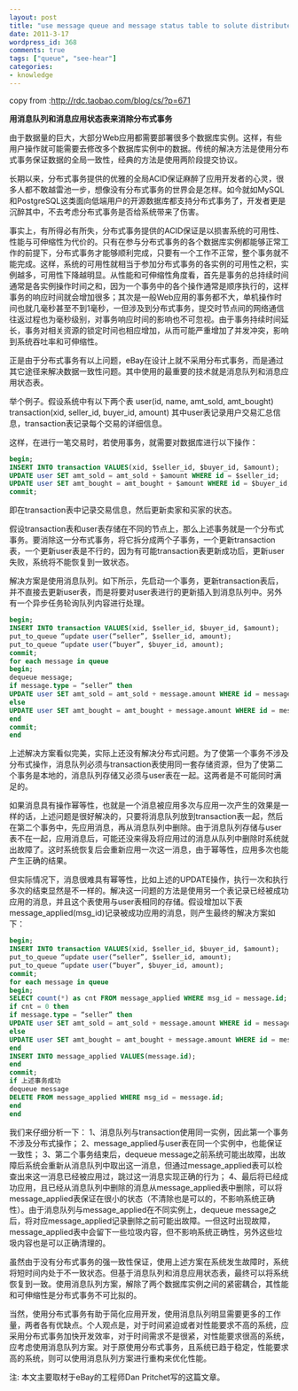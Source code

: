 ```yaml
---
layout: post
title: "use message queue and message status table to solute distribute transcation"
date: 2011-3-17
wordpress_id: 368
comments: true
tags: ["queue", "see-hear"]
categories:
- knowledge
---
```

<meta name="_edit_last" content="1" />
<meta name="_su_rich_snippet_type" content="none" />
<meta name="_su_title" content="message,queue" />
<meta name="views" content="362" />
<meta name="_wp_old_slug" content="用消息队列和消息应用状态表来消除分布式事务" />
copy from :<a href="http://rdc.taobao.com/blog/cs/?p=671">http://rdc.taobao.com/blog/cs/?p=671</a>

<strong>用消息队列和消息应用状态表来消除分布式事务</strong>

由于数据量的巨大，大部分Web应用都需要部署很多个数据库实例。这样，有些用户操作就可能需要去修改多个数据库实例中的数据。传统的解决方法是使用分布式事务保证数据的全局一致性，经典的方法是使用两阶段提交协议。

长期以来，分布式事务提供的优雅的全局ACID保证麻醉了应用开发者的心灵，很多人都不敢越雷池一步，想像没有分布式事务的世界会是怎样。如今就如MySQL和PostgreSQL这类面向低端用户的开源数据库都支持分布式事务了，开发者更是沉醉其中，不去考虑分布式事务是否给系统带来了伤害。

事实上，有所得必有所失，分布式事务提供的ACID保证是以损害系统的可用性、性能与可伸缩性为代价的。只有在参与分布式事务的各个数据库实例都能够正常工作的前提下，分布式事务才能够顺利完成，只要有一个工作不正常，整个事务就不能完成。这样，系统的可用性就相当于参加分布式事务的各实例的可用性之积，实例越多，可用性下降越明显。从性能和可伸缩性角度看，首先是事务的总持续时间通常是各实例操作时间之和，因为一个事务中的各个操作通常是顺序执行的，这样事务的响应时间就会增加很多；其次是一般Web应用的事务都不大，单机操作时间也就几毫秒甚至不到1毫秒，一但涉及到分布式事务，提交时节点间的网络通信往返过程也为毫秒级别，对事务响应时间的影响也不可忽视。由于事务持续时间延长，事务对相关资源的锁定时间也相应增加，从而可能严重增加了并发冲突，影响到系统吞吐率和可伸缩性。

正是由于分布式事务有以上问题，eBay在设计上就不采用分布式事务，而是通过其它途径来解决数据一致性问题。其中使用的最重要的技术就是消息队列和消息应用状态表。

举个例子。假设系统中有以下两个表
user(id, name, amt_sold, amt_bought)
transaction(xid, seller_id, buyer_id, amount)
其中user表记录用户交易汇总信息，transaction表记录每个交易的详细信息。

这样，在进行一笔交易时，若使用事务，就需要对数据库进行以下操作：
```sql
begin;
INSERT INTO transaction VALUES(xid, $seller_id, $buyer_id, $amount);
UPDATE user SET amt_sold = amt_sold + $amount WHERE id = $seller_id;
UPDATE user SET amt_bought = amt_bought + $amount WHERE id = $buyer_id;
commit;
```

即在transaction表中记录交易信息，然后更新卖家和买家的状态。

假设transaction表和user表存储在不同的节点上，那么上述事务就是一个分布式事务。要消除这一分布式事务，将它拆分成两个子事务，一个更新transaction表，一个更新user表是不行的，因为有可能transaction表更新成功后，更新user失败，系统将不能恢复到一致状态。

解决方案是使用消息队列。如下所示，先启动一个事务，更新transaction表后，并不直接去更新user表，而是将要对user表进行的更新插入到消息队列中。另外有一个异步任务轮询队列内容进行处理。
```sql
begin;
INSERT INTO transaction VALUES(xid, $seller_id, $buyer_id, $amount);
put_to_queue “update user(“seller”, $seller_id, amount);
put_to_queue “update user(“buyer”, $buyer_id, amount);
commit;
for each message in queue
begin;
dequeue message;
if message.type = “seller” then
UPDATE user SET amt_sold = amt_sold + message.amount WHERE id = message.user_id;
else
UPDATE user SET amt_bought = amt_bought + message.amount WHERE id = message.user_id;
end
commit;
end
```


上述解决方案看似完美，实际上还没有解决分布式问题。为了使第一个事务不涉及分布式操作，消息队列必须与transaction表使用同一套存储资源，但为了使第二个事务是本地的，消息队列存储又必须与user表在一起。这两者是不可能同时满足的。

如果消息具有操作幂等性，也就是一个消息被应用多次与应用一次产生的效果是一样的话，上述问题是很好解决的，只要将消息队列放到transaction表一起，然后在第二个事务中，先应用消息，再从消息队列中删除。由于消息队列存储与user表不在一起，应用消息后，可能还没来得及将应用过的消息从队列中删除时系统就出故障了。这时系统恢复后会重新应用一次这一消息，由于幂等性，应用多次也能产生正确的结果。

但实际情况下，消息很难具有幂等性，比如上述的UPDATE操作，执行一次和执行多次的结束显然是不一样的。解决这一问题的方法是使用另一个表记录已经被成功应用的消息，并且这个表使用与user表相同的存储。假设增加以下表 message_applied(msg_id)记录被成功应用的消息，则产生最终的解决方案如下：
```sql
begin;
INSERT INTO transaction VALUES(xid, $seller_id, $buyer_id, $amount);
put_to_queue “update user(“seller”, $seller_id, amount);
put_to_queue “update user(“buyer”, $buyer_id, amount);
commit;
for each message in queue
begin;
SELECT count(*) as cnt FROM message_applied WHERE msg_id = message.id;
if cnt = 0 then
if message.type = “seller” then
UPDATE user SET amt_sold = amt_sold + message.amount WHERE id = message.user_id;
else
UPDATE user SET amt_bought = amt_bought + message.amount WHERE id = message.user_id;
end
INSERT INTO message_applied VALUES(message.id);
end
commit;
if 上述事务成功
dequeue message
DELETE FROM message_applied WHERE msg_id = message.id;
end
end
```


我们来仔细分析一下：
1、消息队列与transaction使用同一实例，因此第一个事务不涉及分布式操作；
2、message_applied与user表在同一个实例中，也能保证一致性；
3、第二个事务结束后，dequeue message之前系统可能出故障，出故障后系统会重新从消息队列中取出这一消息，但通过message_applied表可以检查出来这一消息已经被应用过，跳过这一消息实现正确的行为；
4、最后将已经成功应用，且已经从消息队列中删除的消息从message_applied表中删除，可以将message_applied表保证在很小的状态（不清除也是可以的，不影响系统正确性）。由于消息队列与message_applied在不同实例上，dequeue message之后，将对应message_applied记录删除之前可能出故障。一但这时出现故障，message_applied表中会留下一些垃圾内容，但不影响系统正确性，另外这些垃圾内容也是可以正确清理的。

虽然由于没有分布式事务的强一致性保证，使用上述方案在系统发生故障时，系统将短时间内处于不一致状态。但基于消息队列和消息应用状态表，最终可以将系统恢复到一致。使用消息队列方案，解除了两个数据库实例之间的紧密耦合，其性能和可伸缩性是分布式事务不可比拟的。

当然，使用分布式事务有助于简化应用开发，使用消息队列明显需要更多的工作量，两者各有优缺点。个人观点是，对于时间紧迫或者对性能要求不高的系统，应采用分布式事务加快开发效率，对于时间需求不是很紧，对性能要求很高的系统，应考虑使用消息队列方案。对于原使用分布式事务，且系统已趋于稳定，性能要求高的系统，则可以使用消息队列方案进行重构来优化性能。

注: 本文主要取材于eBay的工程师Dan Pritchet写的这篇文章。
